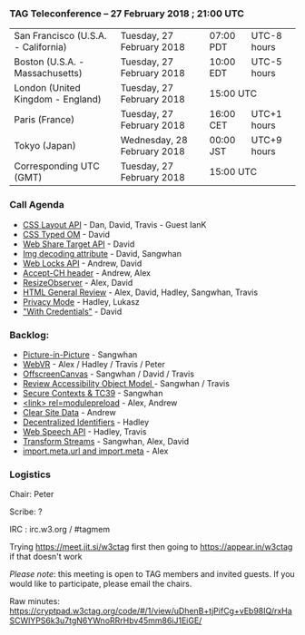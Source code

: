 ### TAG Teleconference – 27 February 2018 ; 21:00 UTC

<table>
<tr><td> San Francisco (U.S.A. - California) <td> Tuesday, 27 February 2018 <td> 07:00 PDT <td> UTC-8 hours
<tr><td> Boston (U.S.A. - Massachusetts) <td> Tuesday, 27 February 2018 <td> 10:00 EDT <td> UTC-5 hours
<tr><td> London (United Kingdom - England) <td> Tuesday, 27 February 2018 <td colspan=2> 15:00 UTC
<tr><td> Paris (France) <td> Tuesday, 27 February 2018 <td> 16:00 CET <td> UTC+1 hours
<tr><td> Tokyo (Japan) <td> Wednesday, 28 February 2018 <td> 00:00 JST <td> UTC+9 hours
<tr><td> Corresponding UTC (GMT) <td> Tuesday, 27 February 2018 <td colspan=2> 15:00 UTC
</table>


### Call Agenda

* [CSS Layout API](https://github.com/w3ctag/design-reviews/issues/224) - Dan, David, Travis - Guest IanK
* [CSS Typed OM](https://github.com/w3ctag/design-reviews/issues/223) - David
* [Web Share Target API](https://github.com/w3ctag/design-reviews/issues/221) - David
* [Img decoding attribute](https://github.com/w3ctag/design-reviews/issues/220) - David, Sangwhan
* [Web Locks API](https://github.com/w3ctag/design-reviews/issues/217) - Andrew, David
* [Accept-CH header](https://github.com/w3ctag/design-reviews/issues/206) - Andrew, Alex
* [ResizeObserver](https://github.com/w3ctag/design-reviews/issues/187) - Alex, David
* [HTML General Review](https://github.com/w3ctag/design-reviews/issues/174) - Alex, David, Hadley, Sangwhan, Travis
* [Privacy Mode](https://github.com/w3ctag/design-reviews/issues/101) - Hadley, Lukasz
* ["With Credentials"](https://github.com/w3ctag/design-reviews/issues/76) - David


### Backlog:

* [Picture-in-Picture](https://github.com/w3ctag/design-reviews/issues/226) - Sangwhan
* [WebVR](https://github.com/w3ctag/design-reviews/issues/185) - Alex / Hadley / Travis / Peter
* [OffscreenCanvas](https://github.com/w3ctag/design-reviews/issues/141) - Sangwhan / David / Travis
* [Review Accessibility Object Model ](https://github.com/w3ctag/design-reviews/issues/141) - Sangwhan / Travis
* [Secure Contexts & TC39](https://github.com/w3ctag/design-principles/pull/75) - Sangwhan
* [&lt;link&gt; rel=modulepreload](https://github.com/w3ctag/design-reviews/issues/213) - Alex, Andrew
* [Clear Site Data](https://github.com/w3ctag/design-reviews/issues/213) - Andrew
* [Decentralized Identifiers](https://github.com/w3ctag/design-reviews/issues/216) - Hadley
* [Web Speech API](https://github.com/w3ctag/design-reviews/issues/214) - Hadley, Travis
* [Transform Streams](https://github.com/w3ctag/design-reviews/issues/211) - Sangwhan, Alex, David
* [import.meta.url and import.meta](https://github.com/w3ctag/design-reviews/issues/208) - Alex


### Logistics

Chair: Peter

Scribe: ?

IRC : irc.w3.org / #tagmem

Trying https://meet.jit.si/w3ctag first then going to  https://appear.in/w3ctag if that doesn't work

*Please note*: this meeting is open to TAG members and invited guests. If you would like to participate, please email the chairs.

Raw minutes: https://cryptpad.w3ctag.org/code/#/1/view/uDhenB+tjPifCg+vEb98IQ/rxHaSCWlYPS6k3u7tgN6YWnoRRrHbv45mm86iJ1EiGE/

